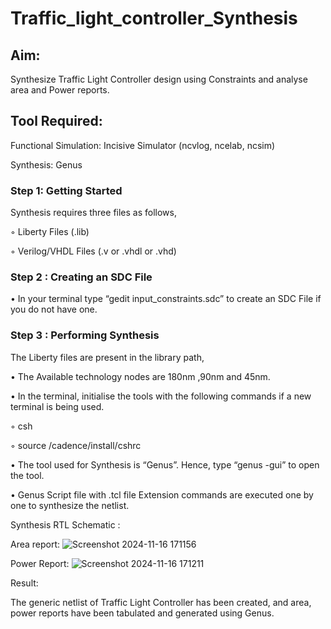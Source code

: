# Traffic_light_controller_Synthesis

## Aim:

Synthesize Traffic Light Controller design using Constraints and analyse area and Power reports.

## Tool Required:

Functional Simulation: Incisive Simulator (ncvlog, ncelab, ncsim)

Synthesis: Genus

### Step 1: Getting Started

Synthesis requires three files as follows,

◦ Liberty Files (.lib)

◦ Verilog/VHDL Files (.v or .vhdl or .vhd)

### Step 2 : Creating an SDC File

•	In your terminal type “gedit input_constraints.sdc” to create an SDC File if you do not have one.

### Step 3 : Performing Synthesis

The Liberty files are present in the library path,

• The Available technology nodes are 180nm ,90nm and 45nm.

• In the terminal, initialise the tools with the following commands if a new terminal is being used.

◦ csh

◦ source /cadence/install/cshrc

• The tool used for Synthesis is “Genus”. Hence, type “genus -gui” to open the tool.

• Genus Script file with .tcl file Extension commands are executed one by one to synthesize the netlist.

Synthesis RTL Schematic :

Area report:
![Screenshot 2024-11-16 171156](https://github.com/user-attachments/assets/cca3ed1b-5135-4525-9081-a61e68a9778e)

Power Report:
![Screenshot 2024-11-16 171211](https://github.com/user-attachments/assets/2bb3e5f1-e119-4d46-a4df-69408cd3081f)

Result:

The generic netlist of Traffic Light Controller has been created, and area, power reports have been tabulated and generated using Genus.
